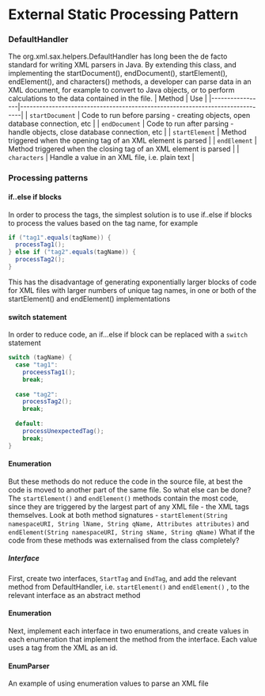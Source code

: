 # External Static Processing Pattern

### DefaultHandler
The org.xml.sax.helpers.DefaultHandler has long been the de facto standard for writing XML parsers in Java. 
By extending this class, and implementing the startDocument(), endDocument(), startElement(), endElement(), and characters() methods, a developer can parse data in an XML document, for example to convert to Java objects, or to perform calculations to the data contained in the file.
| Method          | Use                                                                          |
|-----------------|------------------------------------------------------------------------------|
| `startDocument` | Code to run before parsing - creating objects, open database connection, etc |
| `endDocument`   | Code to run after parsing - handle objects, close database connection, etc   |
| `startElement`  | Method triggered when the opening tag of an XML element is parsed            |
| `endElement`    | Method triggered when the closing tag of an XML element is parsed            |
| `characters`    | Handle a value in an XML file, i.e. plain text                               |

### Processing patterns
#### if..else if blocks
In order to process the tags, the simplest solution is to use if..else if blocks to process the values based on the tag name, for example
```Java
if ("tag1".equals(tagName)) {
  processTag1();
} else if ("tag2".equals(tagName)) {
  processTag2();
}
```
This has the disadvantage of generating exponentially larger blocks of code for XML files with larger numbers of unique tag names, in one or both of the startElement() and endElement() implementations

#### switch statement
In order to reduce code, an if...else if block can be replaced with a `switch` statement
```Java
switch (tagName) {
  case "tag1": 
    proceessTag1();
    break;
    
  case "tag2": 
    processTag2();
    break;
    
  default:
    processUnexpectedTag();
    break;
}
```

#### Enumeration
But these methods do not reduce the code in the source file, at best the code is moved to another part of the same file. So what else can be done?
The `startElement()` and `endElement()` methods contain the most code, since they are triggered by the largest part of any XML file - the XML tags themselves. 
Look at both method signatures - `startElement(String namespaceURI, String lName, String qName, Attributes attributes)` and `endElement(String namespaceURI, String sName, String qName)`
What if the code from these methods was externalised from the class completely?

##### Interface
First, create two interfaces, `StartTag` and `EndTag`, and add the relevant method from DefaultHandler, i.e. `startElement()` and `endElement()` , to the relevant interface as an abstract method

#### Enumeration
Next, implement each interface in two enumerations, and create values in each enumeration that implement the method from the interface. Each value uses a tag from the XML as an id.

#### EnumParser
An example of using enumeration values to parse an XML file
